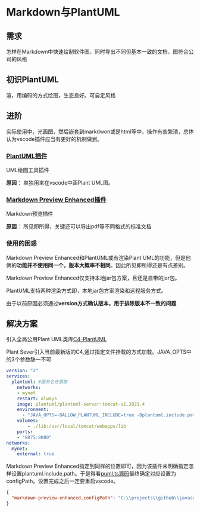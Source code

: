 # Markdown与PlantUML

## 需求

怎样在Markdown中快速绘制软件图，同时导出不同但基本一致的文档，图符合公司的风格

## 初识PlantUML

渲，用编码的方式绘图，生态良好。可自定风格

## 进阶

实际使用中，光画图，然后嵌套到markdwon或是html等中，操作有些繁琐，总体认为vscode插件应当有更好的机制做到。

### [PlantUML插件](https://www.plantuml.com/)

UML绘图工具插件

**原因**： 单独用来在vscode中画Plant UML图。

### [Markdown Preview Enhanced插件](https://github.com/shd101wyy/vscode-markdown-preview-enhanced)

Markdown预览插件

**原因**： 所见即所得，关键还可以导出pdf等不同格式的标准文档

### 使用的困惑

Markdown Preview Enhanced和PlantUML或有渲染Plant UML的功能，但是他俩的**功能并不使用同一个，版本大概率不相同**。因此所见即所得还是有点差别。

Markdown Preview Enhanced仅支持本地jar包方案，且还是自带的jar包。

PlantUML支持两种渲染方式即，本地jar包方案渲染和远程服务方式。

由于以前原因必须通过**version方式确认版本，用于排除版本不一致的问题**

## 解决方案

引入全局公用Plant UML类库[C4-PlantUML](https://github.com/plantuml-stdlib/C4-PlantUML)

Plant Sever引入当前最新版的C4,通过指定文件挂载的方式加载。JAVA_OPTS中的3个参数缺一不可

```yml
version: "2"
services:
  plantuml: #服务名任意取
    networks:
    - mynet
    restart: always
    image: plantuml/plantuml-server:tomcat-v1.2021.4
    environment:
      - "JAVA_OPTS=-DALLOW_PLANTUML_INCLUDE=true -Dplantuml.include.path=/usr/local/tomcat/webapps/lib -Dplantuml.includeSearch=Relative"
    volumes:
        - ./lib:/usr/local/tomcat/webapps/lib
    ports:
    - "8075:8080"
networks:
  mynet:
    external: true
```

Markdown Preview Enhanced指定到同样的位置即可，因为该插件未明确指定怎样设置plantuml.include.path。于是得看[puml.ts源码](https://github.com/shd101wyy/mume/blob/master/src/puml.ts)最终确定对应设置为configPath。设置完成之后一定要重启vscode。
```json
{
  "markdown-preview-enhanced.configPath": "C:\\projects\\github\\javasample\\docker\\plantuml-server\\lib"
}
```
